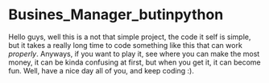 # Busines_Manager_butinpython
Hello guys, well this is a not that simple project, the code it self is simple, but it takes a really long time to code something like this that can work *properly*. Anyways, if you want to play it, see where you can make the most money, it can be kinda confusing at first, but when you get it, it can become fun. Well, have a nice day all of you, and keep coding :).
